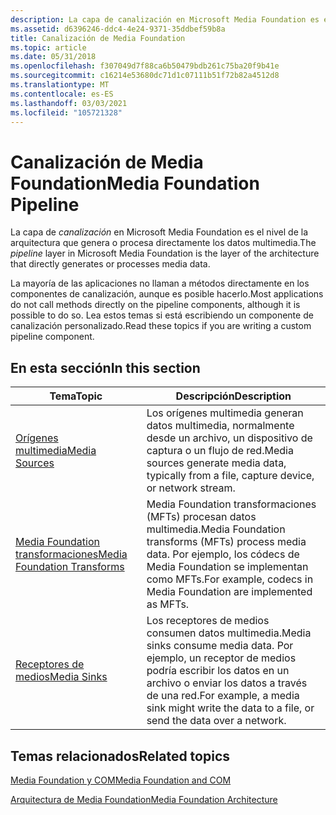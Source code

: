 ```yaml
---
description: La capa de canalización en Microsoft Media Foundation es el nivel de la arquitectura que genera o procesa directamente los datos multimedia.
ms.assetid: d6396246-ddc4-4e24-9371-35ddbef59b8a
title: Canalización de Media Foundation
ms.topic: article
ms.date: 05/31/2018
ms.openlocfilehash: f307049d7f88ca6b50479bdb261c75ba20f9b41e
ms.sourcegitcommit: c16214e53680dc71d1c07111b51f72b82a4512d8
ms.translationtype: MT
ms.contentlocale: es-ES
ms.lasthandoff: 03/03/2021
ms.locfileid: "105721328"
---
```

# <a name="media-foundation-pipeline"></a><span data-ttu-id="caa49-103">Canalización de Media Foundation</span><span class="sxs-lookup"><span data-stu-id="caa49-103">Media Foundation Pipeline</span></span>

<span data-ttu-id="caa49-104">La capa de *canalización* en Microsoft Media Foundation es el nivel de la arquitectura que genera o procesa directamente los datos multimedia.</span><span class="sxs-lookup"><span data-stu-id="caa49-104">The *pipeline* layer in Microsoft Media Foundation is the layer of the architecture that directly generates or processes media data.</span></span>

<span data-ttu-id="caa49-105">La mayoría de las aplicaciones no llaman a métodos directamente en los componentes de canalización, aunque es posible hacerlo.</span><span class="sxs-lookup"><span data-stu-id="caa49-105">Most applications do not call methods directly on the pipeline components, although it is possible to do so.</span></span> <span data-ttu-id="caa49-106">Lea estos temas si está escribiendo un componente de canalización personalizado.</span><span class="sxs-lookup"><span data-stu-id="caa49-106">Read these topics if you are writing a custom pipeline component.</span></span>

## <a name="in-this-section"></a><span data-ttu-id="caa49-107">En esta sección</span><span class="sxs-lookup"><span data-stu-id="caa49-107">In this section</span></span>



| <span data-ttu-id="caa49-108">Tema</span><span class="sxs-lookup"><span data-stu-id="caa49-108">Topic</span></span>                                                                     | <span data-ttu-id="caa49-109">Descripción</span><span class="sxs-lookup"><span data-stu-id="caa49-109">Description</span></span>                                                                                                                           |
|---------------------------------------------------------------------------|---------------------------------------------------------------------------------------------------------------------------------------|
| [<span data-ttu-id="caa49-110">Orígenes multimedia</span><span class="sxs-lookup"><span data-stu-id="caa49-110">Media Sources</span></span>](media-sources.md)<br/>                             | <span data-ttu-id="caa49-111">Los orígenes multimedia generan datos multimedia, normalmente desde un archivo, un dispositivo de captura o un flujo de red.</span><span class="sxs-lookup"><span data-stu-id="caa49-111">Media sources generate media data, typically from a file, capture device, or network stream.</span></span> <br/>                              |
| [<span data-ttu-id="caa49-112">Media Foundation transformaciones</span><span class="sxs-lookup"><span data-stu-id="caa49-112">Media Foundation Transforms</span></span>](media-foundation-transforms.md)<br/> | <span data-ttu-id="caa49-113">Media Foundation transformaciones (MFTs) procesan datos multimedia.</span><span class="sxs-lookup"><span data-stu-id="caa49-113">Media Foundation transforms (MFTs) process media data.</span></span> <span data-ttu-id="caa49-114">Por ejemplo, los códecs de Media Foundation se implementan como MFTs.</span><span class="sxs-lookup"><span data-stu-id="caa49-114">For example, codecs in Media Foundation are implemented as MFTs.</span></span> <br/>   |
| [<span data-ttu-id="caa49-115">Receptores de medios</span><span class="sxs-lookup"><span data-stu-id="caa49-115">Media Sinks</span></span>](media-sinks.md)<br/>                                 | <span data-ttu-id="caa49-116">Los receptores de medios consumen datos multimedia.</span><span class="sxs-lookup"><span data-stu-id="caa49-116">Media sinks consume media data.</span></span> <span data-ttu-id="caa49-117">Por ejemplo, un receptor de medios podría escribir los datos en un archivo o enviar los datos a través de una red.</span><span class="sxs-lookup"><span data-stu-id="caa49-117">For example, a media sink might write the data to a file, or send the data over a network.</span></span><br/> |



 

## <a name="related-topics"></a><span data-ttu-id="caa49-118">Temas relacionados</span><span class="sxs-lookup"><span data-stu-id="caa49-118">Related topics</span></span>

<dl> <dt>

[<span data-ttu-id="caa49-119">Media Foundation y COM</span><span class="sxs-lookup"><span data-stu-id="caa49-119">Media Foundation and COM</span></span>](media-foundation-and-com.md)
</dt> <dt>

[<span data-ttu-id="caa49-120">Arquitectura de Media Foundation</span><span class="sxs-lookup"><span data-stu-id="caa49-120">Media Foundation Architecture</span></span>](media-foundation-architecture.md)
</dt> </dl>

 

 




